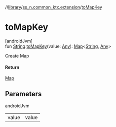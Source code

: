 //[library](../../index.md)/[ss_n.common_ktx.extension](index.md)/[toMapKey](to-map-key.md)

# toMapKey

[androidJvm]\
fun [String](https://kotlinlang.org/api/latest/jvm/stdlib/kotlin/-string/index.html).[toMapKey](to-map-key.md)(value: [Any](https://kotlinlang.org/api/latest/jvm/stdlib/kotlin/-any/index.html)): [Map](https://kotlinlang.org/api/latest/jvm/stdlib/kotlin.collections/-map/index.html)&lt;[String](https://kotlinlang.org/api/latest/jvm/stdlib/kotlin/-string/index.html), [Any](https://kotlinlang.org/api/latest/jvm/stdlib/kotlin/-any/index.html)&gt;

Create Map

#### Return

[Map](https://kotlinlang.org/api/latest/jvm/stdlib/kotlin.collections/-map/index.html)

## Parameters

androidJvm

| | |
|---|---|
| value | value |
